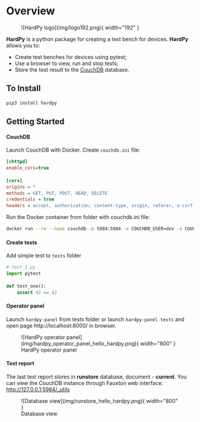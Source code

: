 # Overview

<figure markdown="span">
  ![HardPy logo](img/logo192.png){ width="192" }
</figure>

**HardPy** is a python package for creating a test bench for devices.
**HardPy** allows you to:

* Create test benches for devices using pytest;
* Use a browser to view, run and stop tests;
* Store the test result to the [CouchDB](https://couchdb.apache.org/) database.

## To Install

```bash
pip3 install hardpy
```

## Getting Started

#### CouchDB

Launch CouchDB with Docker.
Create `couchdb.ini` file:

```ini
[chttpd]
enable_cors=true

[cors]
origins = *
methods = GET, PUT, POST, HEAD, DELETE
credentials = true
headers = accept, authorization, content-type, origin, referer, x-csrf-token
```

Run the Docker container from folder with couchdb.ini file:

```bash
docker run --rm --name couchdb -p 5984:5984 -e COUCHDB_USER=dev -e COUCHDB_PASSWORD=dev -v ./couchdb.ini:/opt/couchdb/etc/local.ini couchdb:3.3
```

#### Create tests

Add simple test to `tests` folder

```python
# test_1.py
import pytest

def test_one():
    assert 42 == 42
```
#### Operator panel

Launch `hardpy-panel` from tests folder or launch `hardpy-panel tests` and open page http://localhost:8000/ in browser.

<figure markdown="span">
  ![HardPy operator panel](img/hardpy_operator_panel_hello_hardpy.png){ width="800" }
  <figcaption>HardPy operator panel</figcaption>
</figure>

#### Test report

The last test report stores in **runstore** database, document - **current**.
You can view the CouchDB instance through Fauxton web interface: http://127.0.0.1:5984/_utils

<figure markdown="span">
  ![Database view](img/runstore_hello_hardpy.png){ width="800" }
  <figcaption>Database view</figcaption>
</figure>
